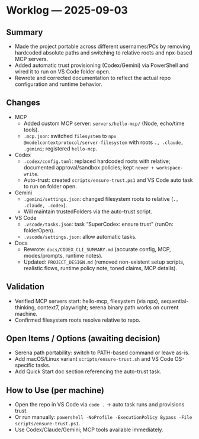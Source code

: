 # Worklog — 2025-09-03

## Summary
- Made the project portable across different usernames/PCs by removing hardcoded absolute paths and switching to relative roots and npx-based MCP servers.
- Added automatic trust provisioning (Codex/Gemini) via PowerShell and wired it to run on VS Code folder open.
- Rewrote and corrected documentation to reflect the actual repo configuration and runtime behavior.

## Changes
- MCP
  - Added custom MCP server: `servers/hello-mcp/` (Node, echo/time tools).
  - `.mcp.json`: switched `filesystem` to `npx @modelcontextprotocol/server-filesystem` with roots `., .claude, .gemini`; registered `hello-mcp`.
- Codex
  - `.codex/config.toml`: replaced hardcoded roots with relative; documented approval/sandbox policies; kept `never + workspace-write`.
  - Auto-trust: created `scripts/ensure-trust.ps1` and VS Code auto task to run on folder open.
- Gemini
  - `.gemini/settings.json`: changed filesystem roots to relative (`., .claude, .codex`).
  - Will maintain trustedFolders via the auto-trust script.
- VS Code
  - `.vscode/tasks.json`: task “SuperCodex: ensure trust” (runOn: folderOpen).
  - `.vscode/settings.json`: allow automatic tasks.
- Docs
  - Rewrote: `docs/CODEX_CLI_SUMMARY.md` (accurate config, MCP, modes/prompts, runtime notes).
  - Updated: `PROJECT_DESIGN.md` (removed non-existent setup scripts, realistic flows, runtime policy note, toned claims, MCP details).

## Validation
- Verified MCP servers start: hello-mcp, filesystem (via npx), sequential-thinking, context7, playwright; serena binary path works on current machine.
- Confirmed filesystem roots resolve relative to repo.

## Open Items / Options (awaiting decision)
- Serena path portability: switch to PATH-based command or leave as-is.
- Add macOS/Linux variant `scripts/ensure-trust.sh` and VS Code OS-specific tasks.
- Add Quick Start doc section referencing the auto-trust task.

## How to Use (per machine)
- Open the repo in VS Code via `code .` → auto task runs and provisions trust.
- Or run manually: `powershell -NoProfile -ExecutionPolicy Bypass -File scripts/ensure-trust.ps1`.
- Use Codex/Claude/Gemini; MCP tools available immediately.

